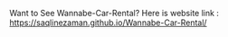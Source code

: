 ﻿Want to See Wannabe-Car-Rental?
Here is website link :  https://saqlinezaman.github.io/Wannabe-Car-Rental/
